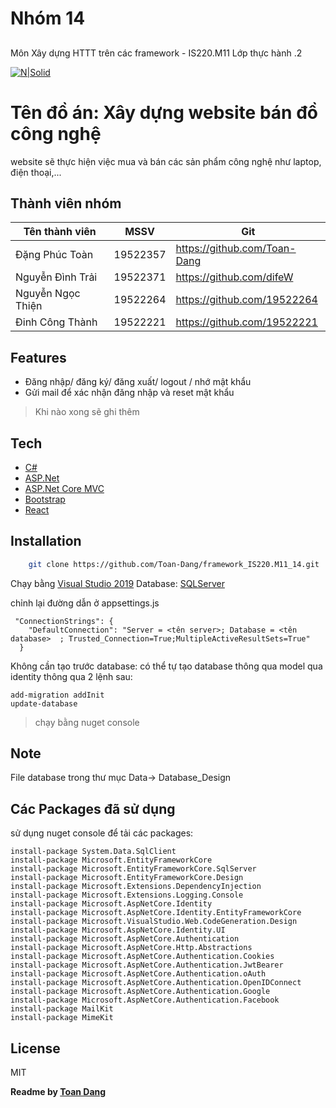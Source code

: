 ﻿# Nhóm 14
## 
Môn Xây dựng HTTT trên các framework - IS220.M11
Lớp thực hành .2

[![N|Solid](https://cldup.com/dTxpPi9lDf.thumb.png)](https://nodesource.com/products/nsolid)

# Tên đồ án: Xây dựng website bán đồ công nghệ
  website sẽ thực hiện việc mua và bán các sản phẩm công nghệ như laptop, điện thoại,... 
 
## Thành viên nhóm
| Tên thành viên | MSSV | Git |
| ------ | ------ | ------ |
| Đặng Phúc Toàn | 19522357 | https://github.com/Toan-Dang |
| Nguyễn Đình Trải| 19522371 | https://github.com/difeW |
| Nguyễn Ngọc Thiện | 19522264 | https://github.com/19522264 |
| Đinh Công Thành | 19522221  | https://github.com/19522221 |

  
## Features
- Đăng nhập/ đăng ký/ đăng xuất/ logout / nhớ mật khẩu
- Gửi mail để xác nhận đăng nhập và reset mật khẩu 
> Khi nào xong sẽ ghi thêm

## Tech
- [C#] 
- [ASP.Net] 
- [ASP.Net Core MVC]
- [Bootstrap] 
- [React]

## Installation

```sh
    git clone https://github.com/Toan-Dang/framework_IS220.M11_14.git
```

 Chạy bằng [Visual Studio 2019]
 Database: [SQLServer]

chỉnh lại đường dẫn ở appsettings.js

```
 "ConnectionStrings": {
    "DefaultConnection": "Server = <tên server>; Database = <tên database>  ; Trusted_Connection=True;MultipleActiveResultSets=True"
  }
```
Không cần tạo trước database:
có thể tự tạo database thông qua model qua identity thông qua 2 lệnh sau: 
```
add-migration addInit
update-database
```
> chạy bằng nuget console

## Note

File database trong thư mục Data-> Database_Design 

## Các Packages đã sử dụng
sử dụng nuget console để tải các packages:
```
install-package System.Data.SqlClient
install-package Microsoft.EntityFrameworkCore
install-package Microsoft.EntityFrameworkCore.SqlServer
install-package Microsoft.EntityFrameworkCore.Design
install-package Microsoft.Extensions.DependencyInjection
install-package Microsoft.Extensions.Logging.Console
install-package Microsoft.AspNetCore.Identity
install-package Microsoft.AspNetCore.Identity.EntityFrameworkCore
install-package Microsoft.VisualStudio.Web.CodeGeneration.Design
install-package Microsoft.AspNetCore.Identity.UI
install-package Microsoft.AspNetCore.Authentication
install-package Microsoft.AspNetCore.Http.Abstractions
install-package Microsoft.AspNetCore.Authentication.Cookies
install-package Microsoft.AspNetCore.Authentication.JwtBearer
install-package Microsoft.AspNetCore.Authentication.oAuth
install-package Microsoft.AspNetCore.Authentication.OpenIDConnect
install-package Microsoft.AspNetCore.Authentication.Google
install-package Microsoft.AspNetCore.Authentication.Facebook
install-package MailKit
install-package MimeKit
```

## License

MIT

**Readme by [Toan Dang]**

[//]: # (These are reference links used in the body of this note and get stripped out when the markdown processor does its job. There is no need to format nicely because it shouldn't be seen. Thanks SO - http://stackoverflow.com/questions/4823468/store-comments-in-markdown-syntax)

 [C#]: <https://docs.microsoft.com/vi-vn/dotnet/csharp/>
 [ASP.Net]: <https://dotnet.microsoft.com/apps/aspnet>
 [ASP.Net Core MVC]: <https://docs.microsoft.com/vi-vn/aspnet/core/tutorials/first-mvc-app/start-mvc?view=aspnetcore-2.1&tabs=visual-studio>
 [Bootstrap]: <https://getbootstrap.com/>
 [React]: <https://reactjs.org/>
[Toan Dang]: <https://github.com/Toan-Dang>
 [Visual Studio 2019]: <https://visualstudio.microsoft.com/downloads/>
 [SQLServer]: <https://www.microsoft.com/en-us/sql-server/sql-server-downloads>